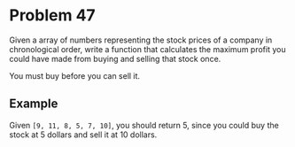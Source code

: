 # Problem 47

Given a array of numbers representing the stock prices of a company in chronological order, write a function that calculates the maximum profit you could have made from buying and selling that stock once.

You must buy before you can sell it.

## Example

Given `[9, 11, 8, 5, 7, 10]`, you should return 5, since you could buy the stock at 5 dollars and sell it at 10 dollars.
